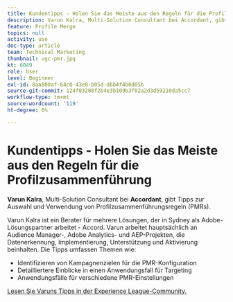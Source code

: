```yaml
---
title: Kundentipps - Holen Sie das Meiste aus den Regeln für die Profilzusammenführung
description: Varun Kalra, Multi-Solution Consultant bei Accordant, gibt Tipps zur Auswahl und Verwendung von Profil-Zusammenführungsregeln (PMRs).
feature: Profile Merge
topics: null
activity: use
doc-type: article
team: Technical Marketing
thumbnail: ugc-pmr.jpg
kt: 6049
role: User
level: Beginner
exl-id: 8aa800af-64c0-43e0-b05d-dbb4f4b0d05b
source-git-commit: 124f03208f2b4e3b109b3f02a2d3d59210da5cc7
workflow-type: tm+mt
source-wordcount: '119'
ht-degree: 0%

---
```


# Kundentipps - Holen Sie das Meiste aus den Regeln für die Profilzusammenführung

**Varun Kalra**, Multi-Solution Consultant bei **Accordant**, gibt Tipps zur Auswahl und Verwendung von Profilzusammenführungsregeln (PMRs).

Varun Kalra ist ein Berater für mehrere Lösungen, der in Sydney als Adobe-Lösungspartner arbeitet - Accord. Varun arbeitet hauptsächlich an Audience Manager-, Adobe Analytics- und AEP-Projekten, die Datenerkennung, Implementierung, Unterstützung und Aktivierung beinhalten. Die Tipps umfassen Themen wie:

* Identifizieren von Kampagnenzielen für die PMR-Konfiguration
* Detailliertere Einblicke in einen Anwendungsfall für Targeting
* Anwendungsfälle für verschiedene PMR-Einstellungen

[Lesen Sie Varuns Tipps in der Experience League-Community.](https://experienceleaguecommunities.adobe.com/t5/adobe-audience-manager-blogs/getting-the-most-out-of-profile-merge-rules-tips-tricks-and/ba-p/372248)
